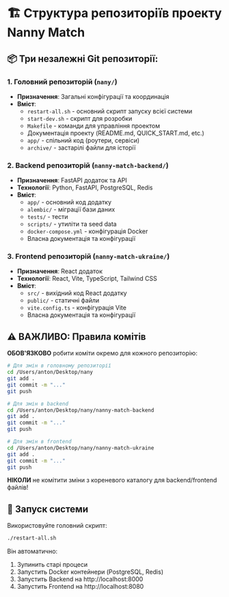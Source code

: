 # 🏗️ Структура репозиторіїв проекту Nanny Match

## 📦 Три незалежні Git репозиторії:

### 1. **Головний репозиторій** (`nany/`)
- **Призначення**: Загальні конфігурації та координація
- **Вміст**:
  - `restart-all.sh` - основний скрипт запуску всієї системи
  - `start-dev.sh` - скрипт для розробки
  - `Makefile` - команди для управління проектом
  - Документація проекту (README.md, QUICK_START.md, etc.)
  - `app/` - спільний код (роутери, сервіси)
  - `archive/` - застарілі файли для історії

### 2. **Backend репозиторій** (`nanny-match-backend/`)
- **Призначення**: FastAPI додаток та API
- **Технології**: Python, FastAPI, PostgreSQL, Redis
- **Вміст**:
  - `app/` - основний код додатку
  - `alembic/` - міграції бази даних
  - `tests/` - тести
  - `scripts/` - утиліти та seed data
  - `docker-compose.yml` - конфігурація Docker
  - Власна документація та конфігурації

### 3. **Frontend репозиторій** (`nanny-match-ukraine/`)
- **Призначення**: React додаток
- **Технології**: React, Vite, TypeScript, Tailwind CSS
- **Вміст**:
  - `src/` - вихідний код React додатку
  - `public/` - статичні файли
  - `vite.config.ts` - конфігурація Vite
  - Власна документація та конфігурації

## ⚠️ ВАЖЛИВО: Правила комітів

**ОБОВ'ЯЗКОВО** робити коміти окремо для кожного репозиторію:

```bash
# Для змін в головному репозиторії
cd /Users/anton/Desktop/nany
git add .
git commit -m "..."
git push

# Для змін в backend
cd /Users/anton/Desktop/nany/nanny-match-backend
git add .
git commit -m "..."
git push

# Для змін в frontend
cd /Users/anton/Desktop/nany/nanny-match-ukraine
git add .
git commit -m "..."
git push
```

**НІКОЛИ** не комітити зміни з кореневого каталогу для backend/frontend файлів!

## 🚀 Запуск системи

Використовуйте головний скрипт:
```bash
./restart-all.sh
```

Він автоматично:
1. Зупинить старі процеси
2. Запустить Docker контейнери (PostgreSQL, Redis)
3. Запустить Backend на http://localhost:8000
4. Запустить Frontend на http://localhost:8080